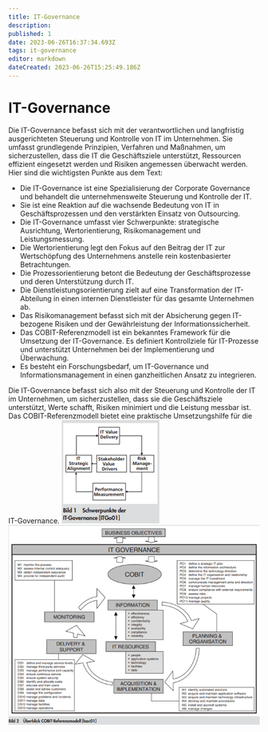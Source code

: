 ```yaml
---
title: IT-Governance
description: 
published: 1
date: 2023-06-26T16:37:34.693Z
tags: it-governance
editor: markdown
dateCreated: 2023-06-26T15:25:49.186Z
---
```


# IT-Governance

Die IT-Governance befasst sich mit der verantwortlichen und langfristig ausgerichteten Steuerung und Kontrolle von IT im Unternehmen. Sie umfasst grundlegende Prinzipien, Verfahren und Maßnahmen, um sicherzustellen, dass die IT die Geschäftsziele unterstützt, Ressourcen effizient eingesetzt werden und Risiken angemessen überwacht werden. Hier sind die wichtigsten Punkte aus dem Text:

- Die IT-Governance ist eine Spezialisierung der Corporate Governance und behandelt die unternehmensweite Steuerung und Kontrolle der IT.
- Sie ist eine Reaktion auf die wachsende Bedeutung von IT in Geschäftsprozessen und den verstärkten Einsatz von Outsourcing.
- Die IT-Governance umfasst vier Schwerpunkte: strategische Ausrichtung, Wertorientierung, Risikomanagement und Leistungsmessung.
- Die Wertorientierung legt den Fokus auf den Beitrag der IT zur Wertschöpfung des Unternehmens anstelle rein kostenbasierter Betrachtungen.
- Die Prozessorientierung betont die Bedeutung der Geschäftsprozesse und deren Unterstützung durch IT.
- Die Dienstleistungsorientierung zielt auf eine Transformation der IT-Abteilung in einen internen Dienstleister für das gesamte Unternehmen ab.
- Das Risikomanagement befasst sich mit der Absicherung gegen IT-bezogene Risiken und der Gewährleistung der Informationssicherheit.
- Das COBIT-Referenzmodell ist ein bekanntes Framework für die Umsetzung der IT-Governance. Es definiert Kontrollziele für IT-Prozesse und unterstützt Unternehmen bei der Implementierung und Überwachung.
- Es besteht ein Forschungsbedarf, um IT-Governance und Informationsmanagement in einen ganzheitlichen Ansatz zu integrieren.

Die IT-Governance befasst sich also mit der Steuerung und Kontrolle der IT im Unternehmen, um sicherzustellen, dass sie die Geschäftsziele unterstützt, Werte schafft, Risiken minimiert und die Leistung messbar ist. Das COBIT-Referenzmodell bietet eine praktische Umsetzungshilfe für die IT-Governance.
![it-governance_schwerpunkte.png](/fom/semester-4/it-management/it-governance_schwerpunkte.png) ![cobit_referenzmodell.png](/fom/semester-4/it-management/cobit_referenzmodell.png)